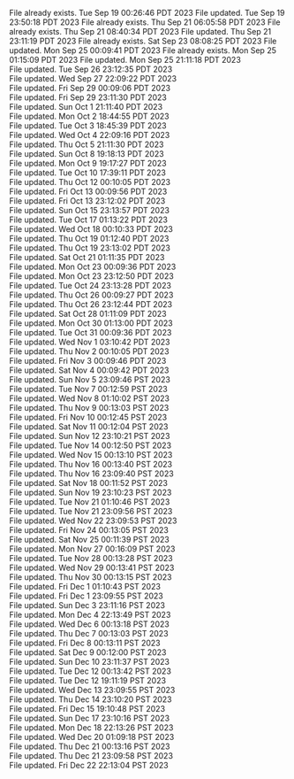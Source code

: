 File already exists.
Tue Sep 19 00:26:46 PDT 2023
File updated.
Tue Sep 19 23:50:18 PDT 2023
File already exists.
Thu Sep 21 06:05:58 PDT 2023
File already exists.
Thu Sep 21 08:40:34 PDT 2023
File updated.
Thu Sep 21 23:11:19 PDT 2023
File already exists.
Sat Sep 23 08:08:25 PDT 2023
File updated.
Mon Sep 25 00:09:41 PDT 2023
File already exists.
Mon Sep 25 01:15:09 PDT 2023
File updated.
Mon Sep 25 21:11:18 PDT 2023
<br />File updated.
Tue Sep 26 23:12:35 PDT 2023
<br />File updated.
Wed Sep 27 22:09:22 PDT 2023
<br />File updated.
Fri Sep 29 00:09:06 PDT 2023
<br />File updated.
Fri Sep 29 23:11:30 PDT 2023
<br />File updated.
Sun Oct  1 21:11:40 PDT 2023
<br />File updated.
Mon Oct  2 18:44:55 PDT 2023
<br />File updated.
Tue Oct  3 18:45:39 PDT 2023
<br />File updated.
Wed Oct  4 22:09:16 PDT 2023
<br />File updated.
Thu Oct  5 21:11:30 PDT 2023
<br />File updated.
Sun Oct  8 19:18:13 PDT 2023
<br />File updated.
Mon Oct  9 19:17:27 PDT 2023
<br />File updated.
Tue Oct 10 17:39:11 PDT 2023
<br />File updated.
Thu Oct 12 00:10:05 PDT 2023
<br />File updated.
Fri Oct 13 00:09:56 PDT 2023
<br />File updated.
Fri Oct 13 23:12:02 PDT 2023
<br />File updated.
Sun Oct 15 23:13:57 PDT 2023
<br />File updated.
Tue Oct 17 01:13:22 PDT 2023
<br />File updated.
Wed Oct 18 00:10:33 PDT 2023
<br />File updated.
Thu Oct 19 01:12:40 PDT 2023
<br />File updated.
Thu Oct 19 23:13:02 PDT 2023
<br />File updated.
Sat Oct 21 01:11:35 PDT 2023
<br />File updated.
Mon Oct 23 00:09:36 PDT 2023
<br />File updated.
Mon Oct 23 23:12:50 PDT 2023
<br />File updated.
Tue Oct 24 23:13:28 PDT 2023
<br />File updated.
Thu Oct 26 00:09:27 PDT 2023
<br />File updated.
Thu Oct 26 23:12:44 PDT 2023
<br />File updated.
Sat Oct 28 01:11:09 PDT 2023
<br />File updated.
Mon Oct 30 01:13:00 PDT 2023
<br />File updated.
Tue Oct 31 00:09:36 PDT 2023
<br />File updated.
Wed Nov  1 03:10:42 PDT 2023
<br />File updated.
Thu Nov  2 00:10:05 PDT 2023
<br />File updated.
Fri Nov  3 00:09:46 PDT 2023
<br />File updated.
Sat Nov  4 00:09:42 PDT 2023
<br />File updated.
Sun Nov  5 23:09:46 PST 2023
<br />File updated.
Tue Nov  7 00:12:59 PST 2023
<br />File updated.
Wed Nov  8 01:10:02 PST 2023
<br />File updated.
Thu Nov  9 00:13:03 PST 2023
<br />File updated.
Fri Nov 10 00:12:45 PST 2023
<br />File updated.
Sat Nov 11 00:12:04 PST 2023
<br />File updated.
Sun Nov 12 23:10:21 PST 2023
<br />File updated.
Tue Nov 14 00:12:50 PST 2023
<br />File updated.
Wed Nov 15 00:13:10 PST 2023
<br />File updated.
Thu Nov 16 00:13:40 PST 2023
<br />File updated.
Thu Nov 16 23:09:40 PST 2023
<br />File updated.
Sat Nov 18 00:11:52 PST 2023
<br />File updated.
Sun Nov 19 23:10:23 PST 2023
<br />File updated.
Tue Nov 21 01:10:46 PST 2023
<br />File updated.
Tue Nov 21 23:09:56 PST 2023
<br />File updated.
Wed Nov 22 23:09:53 PST 2023
<br />File updated.
Fri Nov 24 00:13:05 PST 2023
<br />File updated.
Sat Nov 25 00:11:39 PST 2023
<br />File updated.
Mon Nov 27 00:16:09 PST 2023
<br />File updated.
Tue Nov 28 00:13:28 PST 2023
<br />File updated.
Wed Nov 29 00:13:41 PST 2023
<br />File updated.
Thu Nov 30 00:13:15 PST 2023
<br />File updated.
Fri Dec  1 01:10:43 PST 2023
<br />File updated.
Fri Dec  1 23:09:55 PST 2023
<br />File updated.
Sun Dec  3 23:11:16 PST 2023
<br />File updated.
Mon Dec  4 22:13:49 PST 2023
<br />File updated.
Wed Dec  6 00:13:18 PST 2023
<br />File updated.
Thu Dec  7 00:13:03 PST 2023
<br />File updated.
Fri Dec  8 00:13:11 PST 2023
<br />File updated.
Sat Dec  9 00:12:00 PST 2023
<br />File updated.
Sun Dec 10 23:11:37 PST 2023
<br />File updated.
Tue Dec 12 00:13:42 PST 2023
<br />File updated.
Tue Dec 12 19:11:19 PST 2023
<br />File updated.
Wed Dec 13 23:09:55 PST 2023
<br />File updated.
Thu Dec 14 23:10:20 PST 2023
<br />File updated.
Fri Dec 15 19:10:48 PST 2023
<br />File updated.
Sun Dec 17 23:10:16 PST 2023
<br />File updated.
Mon Dec 18 22:13:26 PST 2023
<br />File updated.
Wed Dec 20 01:09:18 PST 2023
<br />File updated.
Thu Dec 21 00:13:16 PST 2023
<br />File updated.
Thu Dec 21 23:09:58 PST 2023
<br />File updated.
Fri Dec 22 22:13:04 PST 2023
